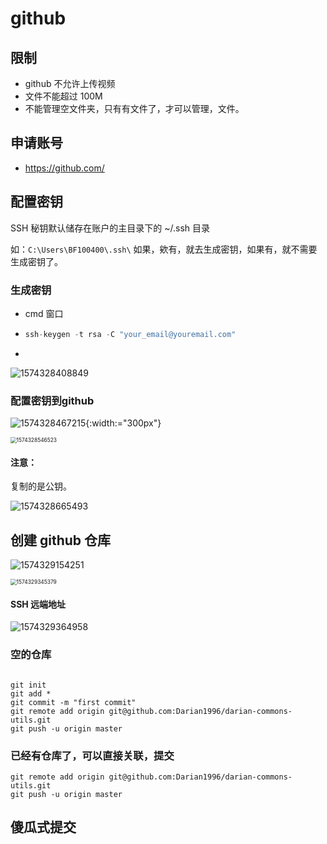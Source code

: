 # github

## 限制

- github 不允许上传视频
- 文件不能超过 100M
- 不能管理空文件夹，只有有文件了，才可以管理，文件。





## 申请账号

- https://github.com/



## 配置密钥

SSH 秘钥默认储存在账户的主目录下的 ~/.ssh 目录

如：`C:\Users\BF100400\.ssh\` 如果，欸有，就去生成密钥，如果有，就不需要生成密钥了。

### 生成密钥

-  cmd 窗口

- ```c
  ssh-keygen -t rsa -C "your_email@youremail.com"
  ```

- 

![1574328408849](assets/1574328408849.png)



### 配置密钥到github



![1574328467215](assets/1574328467215.png){:width:="300px"}



<img src="assets/1574328546523.png" alt="1574328546523" style="zoom:60%;" />



#### 注意：

复制的是公钥。

![1574328665493](assets/1574328665493.png)







## 创建 github 仓库

![1574329154251](assets/1574329154251.png)



<img src="assets/1574329345379.png" alt="1574329345379" style="zoom:60%;" />



#### SSH 远端地址

![1574329364958](assets/1574329364958.png)







### 空的仓库

```

git init
git add *
git commit -m "first commit"
git remote add origin git@github.com:Darian1996/darian-commons-utils.git
git push -u origin master
```

### 已经有仓库了，可以直接关联，提交

```
git remote add origin git@github.com:Darian1996/darian-commons-utils.git
git push -u origin master
```



## 傻瓜式提交





